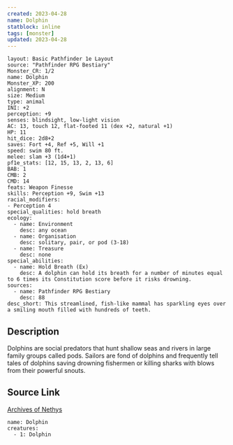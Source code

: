 ```yaml
---
created: 2023-04-28
name: Dolphin
statblock: inline
tags: [monster]
updated: 2023-04-28
---
```

```statblock
layout: Basic Pathfinder 1e Layout
source: "Pathfinder RPG Bestiary"
Monster_CR: 1/2
name: Dolphin
Monster_XP: 200
alignment: N
size: Medium
type: animal
INI: +2
perception: +9
senses: blindsight, low-light vision
AC: 13, touch 12, flat-footed 11 (dex +2, natural +1)
HP: 11
hit_dice: 2d8+2
saves: Fort +4, Ref +5, Will +1
speed: swim 80 ft.
melee: slam +3 (1d4+1)
pf1e_stats: [12, 15, 13, 2, 13, 6]
BAB: 1
CMB: 2
CMD: 14
feats: Weapon Finesse
skills: Perception +9, Swim +13
racial_modifiers:
- Perception 4
special_qualities: hold breath
ecology:
  - name: Environment
    desc: any ocean
  - name: Organisation
    desc: solitary, pair, or pod (3-18)
  - name: Treasure
    desc: none
special_abilities:
  - name: Hold Breath (Ex)
    desc: A dolphin can hold its breath for a number of minutes equal to 6 times its Constitution score before it risks drowning.
sources:
  - name: Pathfinder RPG Bestiary
    desc: 88
desc_short: This streamlined, fish-like mammal has sparkling eyes over a smiling mouth filled with hundreds of teeth.
```
## Description
Dolphins are social predators that hunt shallow seas and rivers in large family groups called pods. Sailors are fond of dolphins and frequently tell tales of dolphins saving drowning fishermen or killing sharks with blows from their powerful snouts.
## Source Link
[Archives of Nethys](https://aonprd.com/MonsterDisplay.aspx?ItemName=Dolphin)
```encounter-table
name: Dolphin
creatures:
  - 1: Dolphin
```
